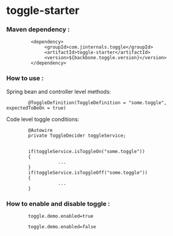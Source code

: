 # toggle-starter

### Maven dependency :

             <dependency>
                  <groupId>com.jinternals.toggle</groupId>
                  <artifactId>toggle-starter</artifactId>
                  <version>${backbone.toggle.version}</version>
             </dependency>

### How to use :

Spring bean and controller level methods:

            @ToggleDefinition(ToggleDefinition = "some.toggle", expectedToBeOn = true)

Code level toggle conditions:

            @Autowire
            private ToggleDecider toggleService;
    
               
            if(toggleService.isToggleOn("some.toggle"))
            {
                       ...
            }
            if(toggleService.isToggleOff("some.toggle"))
            {
                       ...
            }

### How to enable and disable toggle :

            toggle.demo.enabled=true
        
            toggle.demo.enabled=false

